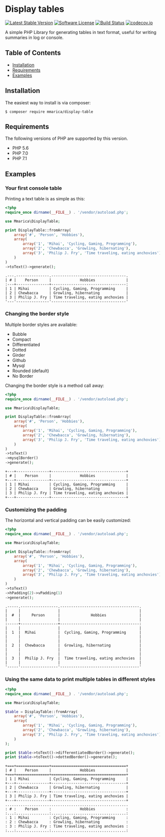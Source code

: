 # Display tables

[![Latest Stable Version](https://img.shields.io/packagist/v/mmarica/display-table.svg?style=flat&label=release)](https://packagist.org/packages/mmarica/display-table)
[![Software License](https://img.shields.io/github/license/mmarica/php-display-table.svg?style=flat)](LICENSE)
[![Build Status](https://img.shields.io/travis/mmarica/php-display-table.svg?style=flat)](https://travis-ci.org/mmarica/php-display-table)
[![codecov.io](https://img.shields.io/codecov/c/github/mmarica/php-display-table.svg?style=flat)](https://codecov.io/github/mmarica/php-display-table?branch=master)

A simple PHP Library for generating tables in text format, useful for writing summaries in log or console.

## Table of Contents

+ [Installation](#installation)
+ [Requirements](#requirements)
+ [Examples](#examples)

## Installation

The easiest way to install is via composer:

```
$ composer require mmarica/display-table
```

## Requirements

The following versions of PHP are supported by this version.

+ PHP 5.6
+ PHP 7.0
+ PHP 7.1

## Examples

### Your first console table

Printing a text table is as simple as this:

```php
<?php
require_once dirname(__FILE__) . '/vendor/autoload.php';

use Mmarica\DisplayTable;

print DisplayTable::fromArray(
    array('#', 'Person', 'Hobbies'),
    array(
        array('1', 'Mihai', 'Cycling, Gaming, Programming'),
        array('2', 'Chewbacca', 'Growling, hibernating'),
        array('3', 'Philip J. Fry', 'Time traveling, eating anchovies'),
    )
)
->toText()->generate();
```

```
.---.---------------.----------------------------------.
| # |    Person     |             Hobbies              |
:---+---------------+----------------------------------:
| 1 | Mihai         | Cycling, Gaming, Programming     |
| 2 | Chewbacca     | Growling, hibernating            |
| 3 | Philip J. Fry | Time traveling, eating anchovies |
'---'---------------'----------------------------------'
```

### Changing the border style

Multiple border styles are available:
+ Bubble
+ Compact
+ Differentiated
+ Dotted
+ Girder
+ Github
+ Mysql
+ Rounded (default)
+ No Border

Changing the border style is a method call away:
 
```php
<?php
require_once dirname(__FILE__) . '/vendor/autoload.php';

use Mmarica\DisplayTable;

print DisplayTable::fromArray(
    array('#', 'Person', 'Hobbies'),
    array(
        array('1', 'Mihai', 'Cycling, Gaming, Programming'),
        array('2', 'Chewbacca', 'Growling, hibernating'),
        array('3', 'Philip J. Fry', 'Time traveling, eating anchovies'),
    )
)
->toText()
->mysqlBorder()
->generate();
```

```
+---+---------------+----------------------------------+
| # |    Person     |             Hobbies              |
+---+---------------+----------------------------------+
| 1 | Mihai         | Cycling, Gaming, Programming     |
| 2 | Chewbacca     | Growling, hibernating            |
| 3 | Philip J. Fry | Time traveling, eating anchovies |
+---+---------------+----------------------------------+

```

### Customizing the padding

The horizontal and vertical padding can be easily customized:

```php
<?php
require_once dirname(__FILE__) . '/vendor/autoload.php';

use Mmarica\DisplayTable;

print DisplayTable::fromArray(
    array('#', 'Person', 'Hobbies'),
    array(
        array('1', 'Mihai', 'Cycling, Gaming, Programming'),
        array('2', 'Chewbacca', 'Growling, hibernating'),
        array('3', 'Philip J. Fry', 'Time traveling, eating anchovies'),
    )
)
->toText()
->hPadding(2)->vPadding(1)
->generate();
```

```
.-----.-----------------.------------------------------------.
|     |                 |                                    |
|  #  |     Person      |              Hobbies               |
|     |                 |                                    |
:-----+-----------------+------------------------------------:
|     |                 |                                    |
|  1  |  Mihai          |  Cycling, Gaming, Programming      |
|     |                 |                                    |
|     |                 |                                    |
|  2  |  Chewbacca      |  Growling, hibernating             |
|     |                 |                                    |
|     |                 |                                    |
|  3  |  Philip J. Fry  |  Time traveling, eating anchovies  |
|     |                 |                                    |
'-----'-----------------'------------------------------------'
```

### Using the same data to print multiple tables in different styles

```php
<?php
require_once dirname(__FILE__) . '/vendor/autoload.php';

use Mmarica\DisplayTable;

$table = DisplayTable::fromArray(
    array('#', 'Person', 'Hobbies'),
    array(
        array('1', 'Mihai', 'Cycling, Gaming, Programming'),
        array('2', 'Chewbacca', 'Growling, hibernating'),
        array('3', 'Philip J. Fry', 'Time traveling, eating anchovies'),
    )
);

print $table->toText()->differentiatedBorder()->generate();
print $table->toText()->dottedBorder()->generate();
```

```
+===+===============+==================================+
| # |    Person     |             Hobbies              |
+===+===============+==================================+
| 1 | Mihai         | Cycling, Gaming, Programming     |
+---+---------------+----------------------------------+
| 2 | Chewbacca     | Growling, hibernating            |
+---+---------------+----------------------------------+
| 3 | Philip J. Fry | Time traveling, eating anchovies |
+---+---------------+----------------------------------+
........................................................
: # :    Person     :             Hobbies              :
:...:...............:..................................:
: 1 : Mihai         : Cycling, Gaming, Programming     :
: 2 : Chewbacca     : Growling, hibernating            :
: 3 : Philip J. Fry : Time traveling, eating anchovies :
:...:...............:..................................:
```